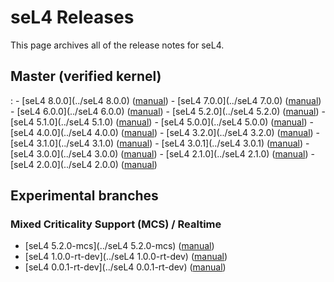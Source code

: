 # seL4 Releases


This page archives all of the release notes for seL4.

## Master (verified kernel)


:   -   [seL4 8.0.0](../seL4 8.0.0)
        ([manual](http://sel4.systems/Info/Docs/seL4-manual-8.0.0.pdf))
    -   [seL4 7.0.0](../seL4 7.0.0)
        ([manual](http://sel4.systems/Info/Docs/seL4-manual-7.0.0.pdf))
    -   [seL4 6.0.0](../seL4 6.0.0)
        ([manual](http://sel4.systems/Info/Docs/seL4-manual-6.0.0.pdf))
    -   [seL4 5.2.0](../seL4 5.2.0)
        ([manual](http://sel4.systems/Info/Docs/seL4-manual-5.2.0.pdf))
    -   [seL4 5.1.0](../seL4 5.1.0)
        ([manual](http://sel4.systems/Info/Docs/seL4-manual-5.1.0.pdf))
    -   [seL4 5.0.0](../seL4 5.0.0)
        ([manual](http://sel4.systems/Info/Docs/seL4-manual-5.0.0.pdf))
    -   [seL4 4.0.0](../seL4 4.0.0)
        ([manual](http://sel4.systems/Info/Docs/seL4-manual-4.0.0.pdf))
    -   [seL4 3.2.0](../seL4 3.2.0)
        ([manual](http://sel4.systems/Info/Docs/seL4-manual-3.2.0.pdf))
    -   [seL4 3.1.0](../seL4 3.1.0)
        ([manual](http://sel4.systems/Info/Docs/seL4-manual-3.1.0.pdf))
    -   [seL4 3.0.1](../seL4 3.0.1)
        ([manual](http://sel4.systems/Info/Docs/seL4-manual-3.0.1.pdf))
    -   [seL4 3.0.0](../seL4 3.0.0)
        ([manual](http://sel4.systems/Info/Docs/seL4-manual-3.0.0.pdf))
    -   [seL4 2.1.0](../seL4 2.1.0)
        ([manual](http://sel4.systems/Info/Docs/seL4-manual-2.1.0.pdf))
    -   [seL4 2.0.0](../seL4 2.0.0)
        ([manual](http://sel4.systems/Info/Docs/seL4-manual-2.0.0.pdf))

## Experimental branches


### Mixed Criticality Support (MCS) / Realtime


  -   [seL4 5.2.0-mcs](../seL4 5.2.0-mcs)
      ([manual](http://sel4.systems/Info/Docs/seL4-manual-5.2.0-mcs.pdf))
  -   [seL4 1.0.0-rt-dev](../seL4 1.0.0-rt-dev)
      ([manual](http://sel4.systems/Info/Docs/seL4-manual-1.0.0-rt-dev.pdf))
  -   [seL4 0.0.1-rt-dev](../seL4 0.0.1-rt-dev)
      ([manual](http://sel4.systems/Info/Docs/seL4-manual-0.0.1-rt-dev.pdf))

